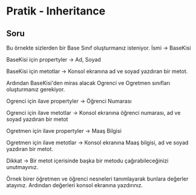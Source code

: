# Pratik - Inheritance
## Soru
Bu örnekte sizlerden bir Base Sınıf oluşturmanız isteniyor. İsmi -> BaseKisi  

BaseKisi için propertyler -> Ad, Soyad  

BaseKisi için metotlar -> Konsol ekranına ad ve soyad yazdıran bir metot.  

Ardından BaseKisi'den miras alacak Ogrenci ve Ogretmen sınıfları oluşturmanız gerekiyor.  

Ogrenci için ilave propertyler -> Öğrenci Numarası  

Ogrenci için ilave metotlar -> Konsol ekranına öğrenci numarası, ad ve soyad yazdıran bir metot  

Ogretmen için ilave propertyler -> Maaş Bilgisi  

Ogretmen için ilave metotlar -> Konsol ekranına Maaş bilgisi, ad ve soyad yazdıran bir metot.  

Dikkat ->  Bir metot içerisinde başka bir metodu çağırabileceğinizi unutmayınız.  

Örnek birer öğretmen ve öğrenci nesneleri tanımlayarak bunlara değerler atayınız. Ardından değerleri konsol ekranına yazdırınız.  
